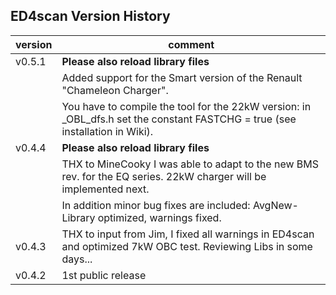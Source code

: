 ## ED4scan Version History
|version  | comment|
|-------- | --------|
|v0.5.1   | **Please also reload library files**|
|         | Added support for the Smart version of the Renault "Chameleon Charger".|
|         | You have to compile the tool for the 22kW version: in _OBL_dfs.h set the constant FASTCHG = true (see installation in Wiki).|
|v0.4.4   | **Please also reload library files**|
|         | THX to MineCooky I was able to adapt to the new BMS rev. for the EQ series. 22kW charger will be implemented next.|
|         | In addition minor bug fixes are included: AvgNew-Library optimized, warnings fixed.|
|v0.4.3   | THX to input from Jim, I fixed all warnings in ED4scan and optimized 7kW OBC test. Reviewing Libs in some days...|
|v0.4.2   | 1st public release|
